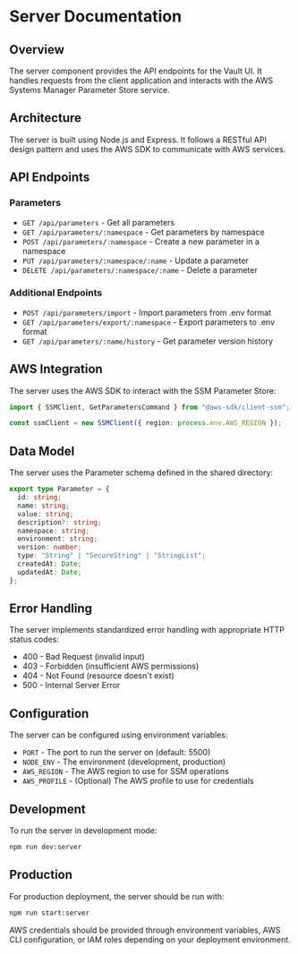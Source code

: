 # Server Documentation

## Overview

The server component provides the API endpoints for the Vault UI. It handles requests from the client application and interacts with the AWS Systems Manager Parameter Store service.

## Architecture

The server is built using Node.js and Express. It follows a RESTful API design pattern and uses the AWS SDK to communicate with AWS services.

## API Endpoints

### Parameters

- `GET /api/parameters` - Get all parameters
- `GET /api/parameters/:namespace` - Get parameters by namespace
- `POST /api/parameters/:namespace` - Create a new parameter in a namespace
- `PUT /api/parameters/:namespace/:name` - Update a parameter
- `DELETE /api/parameters/:namespace/:name` - Delete a parameter

### Additional Endpoints

- `POST /api/parameters/import` - Import parameters from .env format
- `GET /api/parameters/export/:namespace` - Export parameters to .env format
- `GET /api/parameters/:name/history` - Get parameter version history

## AWS Integration

The server uses the AWS SDK to interact with the SSM Parameter Store:

```typescript
import { SSMClient, GetParametersCommand } from "@aws-sdk/client-ssm";

const ssmClient = new SSMClient({ region: process.env.AWS_REGION });
```

## Data Model

The server uses the Parameter schema defined in the shared directory:

```typescript
export type Parameter = {
  id: string;
  name: string;
  value: string;
  description?: string;
  namespace: string;
  environment: string;
  version: number;
  type: "String" | "SecureString" | "StringList";
  createdAt: Date;
  updatedAt: Date;
};
```

## Error Handling

The server implements standardized error handling with appropriate HTTP status codes:

- 400 - Bad Request (invalid input)
- 403 - Forbidden (insufficient AWS permissions)
- 404 - Not Found (resource doesn't exist)
- 500 - Internal Server Error

## Configuration

The server can be configured using environment variables:

- `PORT` - The port to run the server on (default: 5500)
- `NODE_ENV` - The environment (development, production)
- `AWS_REGION` - The AWS region to use for SSM operations
- `AWS_PROFILE` - (Optional) The AWS profile to use for credentials

## Development

To run the server in development mode:

```bash
npm run dev:server
```

## Production

For production deployment, the server should be run with:

```bash
npm run start:server
```

AWS credentials should be provided through environment variables, AWS CLI configuration, or IAM roles depending on your deployment environment.
